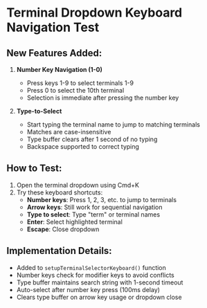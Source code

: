 # Terminal Dropdown Keyboard Navigation Test

## New Features Added:

1. **Number Key Navigation (1-0)**
   - Press keys 1-9 to select terminals 1-9
   - Press 0 to select the 10th terminal
   - Selection is immediate after pressing the number key

2. **Type-to-Select**
   - Start typing the terminal name to jump to matching terminals
   - Matches are case-insensitive
   - Type buffer clears after 1 second of no typing
   - Backspace supported to correct typing

## How to Test:

1. Open the terminal dropdown using Cmd+K
2. Try these keyboard shortcuts:
   - **Number keys**: Press 1, 2, 3, etc. to jump to terminals
   - **Arrow keys**: Still work for sequential navigation
   - **Type to select**: Type "term" or terminal names
   - **Enter**: Select highlighted terminal
   - **Escape**: Close dropdown

## Implementation Details:

- Added to `setupTerminalSelectorKeyboard()` function
- Number keys check for modifier keys to avoid conflicts
- Type buffer maintains search string with 1-second timeout
- Auto-select after number key press (100ms delay)
- Clears type buffer on arrow key usage or dropdown close